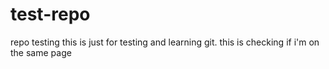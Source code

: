 # test-repo
repo testing this is just for testing and learning git.
this is checking if i'm on the same page
